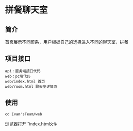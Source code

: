 # 拼餐聊天室
## 简介
首页展示不同菜系，用户根据自己的选择进入不同的聊天室，拼餐

## 项目接口
```
api：服务端接口代码
web：pc端代码
web/index.html 首页
web/room.html 聊天室详情页
```

## 使用
```
cd Ivan'sTeam/web

```
浏览器打开``index.html`文件`
